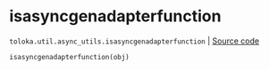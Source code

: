 # isasyncgenadapterfunction
`toloka.util.async_utils.isasyncgenadapterfunction` | [Source code](https://github.com/Toloka/toloka-kit/blob/v1.2.0/src/util/async_utils.py#L395)

```python
isasyncgenadapterfunction(obj)
```


